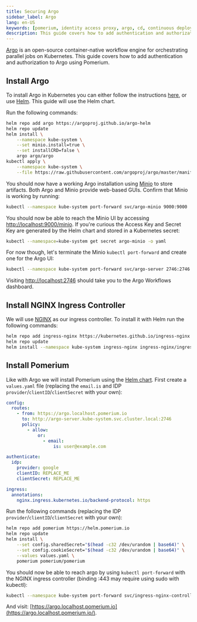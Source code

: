 ```yaml
---
title: Securing Argo
sidebar_label: Argo
lang: en-US
keywords: [pomerium, identity access proxy, argo, cd, continuous deployment]
description: This guide covers how to add authentication and authorization to an instance of argo.
---
```


[Argo](https://argoproj.github.io/workflows) is an open-source container-native workflow engine for orchestrating parallel jobs on Kubernetes. This guide covers how to add authentication and authorization to Argo using Pomerium.

## Install Argo

To install Argo in Kubernetes you can either follow the instructions [here](https://github.com/argoproj/argo/blob/master/docs/getting-started.md), or use [Helm](https://github.com/argoproj/argo-helm/tree/master/charts/argo). This guide will use the Helm chart.

Run the following commands:

```bash
helm repo add argo https://argoproj.github.io/argo-helm
helm repo update
helm install \
    --namespace kube-system \
    --set minio.install=true \
    --set installCRD=false \
    argo argo/argo
kubectl apply \
    --namespace kube-system \
    --file https://raw.githubusercontent.com/argoproj/argo/master/manifests/base/crds/workflow-crd.yaml
```

You should now have a working Argo installation using [Minio](https://min.io/) to store artifacts. Both Argo and Minio provide web-based GUIs. Confirm that Minio is working by running:

```bash
kubectl --namespace kube-system port-forward svc/argo-minio 9000:9000
```

You should now be able to reach the Minio UI by accessing [http://localhost:9000/minio](http://localhost:9000/minio). If you're curious the Access Key and Secret Key are generated by the Helm chart and stored in a Kubernetes secret:

```bash
kubectl --namespace=kube-system get secret argo-minio -o yaml
```

For now though, let's terminate the Minio `kubectl port-forward` and create one for the Argo UI:

```bash
kubectl --namespace kube-system port-forward svc/argo-server 2746:2746
```

Visiting [http://localhost:2746](http://localhost:2746) should take you to the Argo Workflows dashboard.

## Install NGINX Ingress Controller

We will use [NGINX](https://kubernetes.github.io/ingress-nginx/deploy/#using-helm) as our ingress controller. To install it with Helm run the following commands:

```bash
helm repo add ingress-nginx https://kubernetes.github.io/ingress-nginx
helm repo update
helm install --namespace kube-system ingress-nginx ingress-nginx/ingress-nginx
```

## Install Pomerium

Like with Argo we will install Pomerium using the [Helm chart](https://github.com/pomerium/pomerium-helm). First create a `values.yaml` file (replacing the `email.is` and IDP `provider`/`clientID`/`clientSecret` with your own):

```yaml
config:
  routes:
    - from: https://argo.localhost.pomerium.io
      to: http://argo-server.kube-system.svc.cluster.local:2746
      policy:
        - allow:
            or:
              - email:
                  is: user@example.com

authenticate:
  idp:
    provider: google
    clientID: REPLACE_ME
    clientSecret: REPLACE_ME

ingress:
  annotations:
    nginx.ingress.kubernetes.io/backend-protocol: https
```

Run the following commands (replacing the IDP `provider`/`clientID`/`clientSecret` with your own):

```bash
helm repo add pomerium https://helm.pomerium.io
helm repo update
helm install \
    --set config.sharedSecret="$(head -c32 /dev/urandom | base64)" \
    --set config.cookieSecret="$(head -c32 /dev/urandom | base64)" \
    --values values.yaml \
    pomerium pomerium/pomerium
```

You should now be able to reach argo by using `kubectl port-forward` with the NGINX ingress controller (binding :443 may require using sudo with kubectl):

```bash
kubectl --namespace kube-system port-forward svc/ingress-nginx-controller 443:443
```

And visit: [https://argo.localhost.pomerium.io](https://argo.localhost.pomerium.io/).
